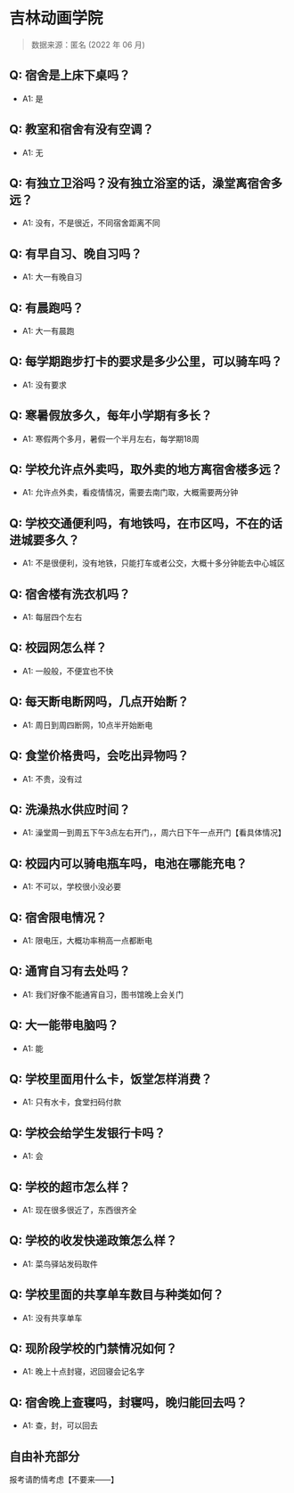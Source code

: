 # 吉林动画学院

> 数据来源：匿名 (2022 年 06 月)

## Q: 宿舍是上床下桌吗？

- A1: 是

## Q: 教室和宿舍有没有空调？

- A1: 无

## Q: 有独立卫浴吗？没有独立浴室的话，澡堂离宿舍多远？

- A1: 没有，不是很近，不同宿舍距离不同

## Q: 有早自习、晚自习吗？

- A1: 大一有晚自习

## Q: 有晨跑吗？

- A1: 大一有晨跑

## Q: 每学期跑步打卡的要求是多少公里，可以骑车吗？

- A1: 没有要求

## Q: 寒暑假放多久，每年小学期有多长？

- A1: 寒假两个多月，暑假一个半月左右，每学期18周

## Q: 学校允许点外卖吗，取外卖的地方离宿舍楼多远？

- A1: 允许点外卖，看疫情情况，需要去南门取，大概需要两分钟

## Q: 学校交通便利吗，有地铁吗，在市区吗，不在的话进城要多久？

- A1: 不是很便利，没有地铁，只能打车或者公交，大概十多分钟能去中心城区

## Q: 宿舍楼有洗衣机吗？

- A1: 每层四个左右

## Q: 校园网怎么样？

- A1: 一般般，不便宜也不快

## Q: 每天断电断网吗，几点开始断？

- A1: 周日到周四断网，10点半开始断电

## Q: 食堂价格贵吗，会吃出异物吗？

- A1: 不贵，没有过

## Q: 洗澡热水供应时间？

- A1: 澡堂周一到周五下午3点左右开门，，周六日下午一点开门【看具体情况】

## Q: 校园内可以骑电瓶车吗，电池在哪能充电？

- A1: 不可以，学校很小没必要

## Q: 宿舍限电情况？

- A1: 限电压，大概功率稍高一点都断电

## Q: 通宵自习有去处吗？

- A1: 我们好像不能通宵自习，图书馆晚上会关门

## Q: 大一能带电脑吗？

- A1: 能

## Q: 学校里面用什么卡，饭堂怎样消费？

- A1: 只有水卡，食堂扫码付款

## Q: 学校会给学生发银行卡吗？

- A1: 会

## Q: 学校的超市怎么样？

- A1: 现在很多很近了，东西很齐全

## Q: 学校的收发快递政策怎么样？

- A1: 菜鸟驿站发码取件

## Q: 学校里面的共享单车数目与种类如何？

- A1: 没有共享单车

## Q: 现阶段学校的门禁情况如何？

- A1: 晚上十点封寝，迟回寝会记名字

## Q: 宿舍晚上查寝吗，封寝吗，晚归能回去吗？

- A1: 查，封，可以回去

## 自由补充部分

报考请酌情考虑【不要来——】